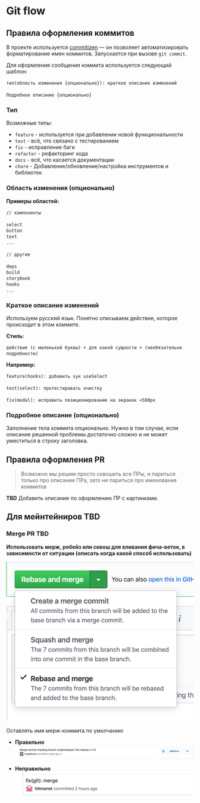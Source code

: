 # Git flow

## Правила оформления коммитов

В проекте используется [commitizen](http://commitizen.github.io/cz-cli/) — он позволяет автоматизировать форматирование имен коммитов. Запускается при вызове `git commit`.

Для оформления сообщения коммита используется следующий шаблон:

```
тип(область изменения {опционально}): краткое описание изменений

Подробное описание {опционально}
```

### Тип

Возможные типы:

- `feature` - используется при добавлении новой функциональности
- `test` - всё, что связано с тестированием
- `fix` - исправление баги
- `refactor` - рефакторинг кода
- `docs` - всё, что касается документации
- `chore` - Добавление/обновление/настройка инструментов и библиотек

### Область изменения (опционально)

**Примеры областей:**

```
// компоненты

select
button
text
...

// другие

deps
build
storybook
hooks
...
```

### Краткое описание изменений

Используем русский язык. Понятно описываем действие, которое происходит в этом коммите.

**Стиль:**

```
действие (с маленькой буквы) + для какой сущности + (необязательно подробности)
```

**Например:**

```
feature(hooks): добавить хук useSelect

test(select): протестировать очистку

fix(modal): исправить позиционирование на экранах <500px
```

### Подробное описание (опционально)

Заполнение тела коммита опционально. Нужно в том случае, если описание решенной проблемы достаточно сложно и не может уместиться в строку заголовка.

## Правила оформления PR

> Возможно мы решим просто сквошить все ПРы, и париться только про описание ПРа, зато не париться про именование коммитов

**TBD** Добавить описание по оформлению ПР с картинками.

## Для мейнтейниров TBD

### Merge PR TBD

**Использовать мерж, ребейз или сквош для вливания фича-веток, в зависимости от ситуации (описать когда какой способ использовать)**

![git-flow-pic-1](static/git-flow/git-flow-pic-1.png)

Оставлять имя мерж-коммита по умолчанию

- **Правильно**
  ![git-flow-pic-2](static/git-flow/git-flow-pic-2.png)

- **Неправильно**
  ![git-flow-pic-3](static/git-flow/git-flow-pic-3.png)
